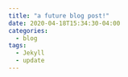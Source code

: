 ```yaml
---
title: "a future blog post!"
date: 2020-04-18T15:34:30-04:00
categories:
  - blog
tags:
  - Jekyll
  - update
---
```

